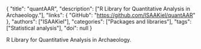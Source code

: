 {
  "title": "quantAAR",
  "description": ["R Library for Quantitative Analysis in Archaeology."],
  "links": {
    "GitHub": "https://github.com/ISAAKiel/quantAAR"
  },
  "authors": ["ISAAKiel"],
  "categories": ["Packages and libraries"],
  "tags": ["Statistical analysis"],
  "doi": null
}

<!-- Generated by csv2md.R – do not edit by hand -->

R Library for Quantitative Analysis in Archaeology.